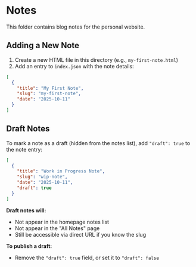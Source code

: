 # Notes

This folder contains blog notes for the personal website.

## Adding a New Note

1. Create a new HTML file in this directory (e.g., `my-first-note.html`)
2. Add an entry to `index.json` with the note details:

```json
[
  {
    "title": "My First Note",
    "slug": "my-first-note",
    "date": "2025-10-11"
  }
]
```

## Draft Notes

To mark a note as a draft (hidden from the notes list), add `"draft": true` to the note entry:

```json
[
  {
    "title": "Work in Progress Note",
    "slug": "wip-note",
    "date": "2025-10-11",
    "draft": true
  }
]
```

**Draft notes will:**
- Not appear in the homepage notes list
- Not appear in the "All Notes" page
- Still be accessible via direct URL if you know the slug

**To publish a draft:**
- Remove the `"draft": true` field, or set it to `"draft": false`

